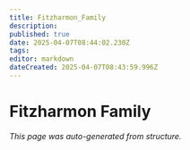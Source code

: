 ```yaml
---
title: Fitzharmon_Family
description: 
published: true
date: 2025-04-07T08:44:02.230Z
tags: 
editor: markdown
dateCreated: 2025-04-07T08:43:59.996Z
---
```


# Fitzharmon Family

*This page was auto-generated from structure.*